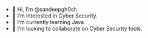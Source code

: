 - 👋 Hi, I’m @sandeepgh0sh
- 👀 I’m interested in Cyber Security.
- 🌱 I’m currently learning Java
- 💞️ I’m looking to collaborate on Cyber Security tools.

<!---
sandeepgh0sh/sandeepgh0sh is a ✨ special ✨ repository because its `README.md` (this file) appears on your GitHub profile.
You can click the Preview link to take a look at your changes.
--->
